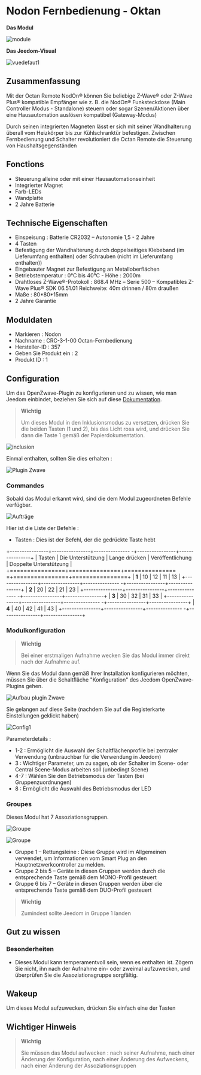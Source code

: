 # Nodon Fernbedienung - Oktan

**Das Modul**

![module](images/nodon.octan/module.jpg)

**Das Jeedom-Visual**

![vuedefaut1](images/nodon.octan/vuedefaut1.jpg)

## Zusammenfassung

Mit der Octan Remote NodOn® können Sie beliebige Z-Wave® oder Z-Wave Plus® kompatible Empfänger wie z. B. die NodOn® Funksteckdose (Main Controller Modus - Standalone) steuern oder sogar Szenen/Aktionen über eine Hausautomation auslösen kompatibel (Gateway-Modus)

Durch seinen integrierten Magneten lässt er sich mit seiner Wandhalterung überall vom Heizkörper bis zur Kühlschranktür befestigen. Zwischen Fernbedienung und Schalter revolutioniert die Octan Remote die Steuerung von Haushaltsgegenständen

## Fonctions

-   Steuerung alleine oder mit einer Hausautomationseinheit
-   Integrierter Magnet
-   Farb-LEDs
-   Wandplatte
-   2 Jahre Batterie

## Technische Eigenschaften

-   Einspeisung : Batterie CR2032 – Autonomie 1,5 - 2 Jahre
-   4 Tasten
-   Befestigung der Wandhalterung durch doppelseitiges Klebeband (im Lieferumfang enthalten) oder Schrauben (nicht im Lieferumfang enthalten))
-   Eingebauter Magnet zur Befestigung an Metalloberflächen
-   Betriebstemperatur : 0°C bis 40°C - Höhe : 2000m
-   Drahtloses Z-Wave®-Protokoll : 868.4 MHz – Serie 500 – Kompatibles Z-Wave Plus® SDK 06.51.01 Reichweite: 40m drinnen / 80m draußen
-   Maße : 80\*80\*15mm
-   2 Jahre Garantie

## Moduldaten

-   Markieren : Nodon
-   Nachname : CRC-3-1-00 Octan-Fernbedienung
-   Hersteller-ID : 357
-   Geben Sie Produkt ein : 2
-   Produkt ID : 1

## Configuration

Um das OpenZwave-Plugin zu konfigurieren und zu wissen, wie man Jeedom einbindet, beziehen Sie sich auf diese [Dokumentation](https://doc.jeedom.com/de_DE/plugins/automation%20protocol/openzwave/).

> **Wichtig**
>
> Um dieses Modul in den Inklusionsmodus zu versetzen, drücken Sie die beiden Tasten (1 und 2), bis das Licht rosa wird, und drücken Sie dann die Taste 1 gemäß der Papierdokumentation.

![inclusion](images/nodon.octan/inclusion.jpg)

Einmal enthalten, sollten Sie dies erhalten :

![Plugin Zwave](images/nodon.octan/information.jpg)

### Commandes

Sobald das Modul erkannt wird, sind die dem Modul zugeordneten Befehle verfügbar.

![Aufträge](images/nodon.octan/commandes.jpg)

Hier ist die Liste der Befehle :

-   Tasten : Dies ist der Befehl, der die gedrückte Taste hebt

+----------------+----------------+--------------- -+----------------+----------------+
| Tasten        | Die Unterstützung          | Lange drücken     | Veröffentlichung    | Doppelte Unterstützung   |
+================+===============+=============== =+================+================+
| **1**          | 10             | 12             | 11             | 13             |
+----------------+----------------+--------------- -+----------------+----------------+
| **2**          | 20             | 22             | 21             | 23             |
+----------------+----------------+--------------- -+----------------+----------------+
| **3**          | 30             | 32             | 31             | 33             |
+----------------+----------------+--------------- -+----------------+----------------+
| **4**          | 40             | 42             | 41             | 43             |
+----------------+----------------+--------------- -+----------------+----------------+

### Modulkonfiguration

> **Wichtig**
>
> Bei einer erstmaligen Aufnahme wecken Sie das Modul immer direkt nach der Aufnahme auf.

Wenn Sie das Modul dann gemäß Ihrer Installation konfigurieren möchten, müssen Sie über die Schaltfläche "Konfiguration" des Jeedom OpenZwave-Plugins gehen.

![Aufbau plugin Zwave](images/plugin/bouton_configuration.jpg)

Sie gelangen auf diese Seite (nachdem Sie auf die Registerkarte Einstellungen geklickt haben)

![Config1](images/nodon.octan/config1.jpg)

Parameterdetails :

-   1-2 : Ermöglicht die Auswahl der Schaltflächenprofile bei zentraler Verwendung (unbrauchbar für die Verwendung in Jeedom)
-   3 : Wichtiger Parameter, um zu sagen, ob der Schalter im Scene- oder Central Scene-Modus arbeiten soll (unbedingt Scene)
-   4-7 : Wählen Sie den Betriebsmodus der Tasten (bei Gruppenzuordnungen)
-   8 : Ermöglicht die Auswahl des Betriebsmodus der LED

### Groupes

Dieses Modul hat 7 Assoziationsgruppen.

![Groupe](images/nodon.octan/groupe.jpg)

![Groupe](images/nodon.octan/groupe2.jpg)

-   Gruppe 1 – Rettungsleine : Diese Gruppe wird im Allgemeinen verwendet, um Informationen vom Smart Plug an den Hauptnetzwerkcontroller zu melden.
-   Gruppe 2 bis 5 – Geräte in diesen Gruppen werden durch die entsprechende Taste gemäß dem MONO-Profil gesteuert
-   Gruppe 6 bis 7 – Geräte in diesen Gruppen werden über die entsprechende Taste gemäß dem DUO-Profil gesteuert

> **Wichtig**
>
> Zumindest sollte Jeedom in Gruppe 1 landen

## Gut zu wissen

### Besonderheiten

-   Dieses Modul kann temperamentvoll sein, wenn es enthalten ist. Zögern Sie nicht, ihn nach der Aufnahme ein- oder zweimal aufzuwecken, und überprüfen Sie die Assoziationsgruppe sorgfältig.

## Wakeup

Um dieses Modul aufzuwecken, drücken Sie einfach eine der Tasten

## Wichtiger Hinweis

> **Wichtig**
>
> Sie müssen das Modul aufwecken : nach seiner Aufnahme, nach einer Änderung der Konfiguration, nach einer Änderung des Aufweckens, nach einer Änderung der Assoziationsgruppen
